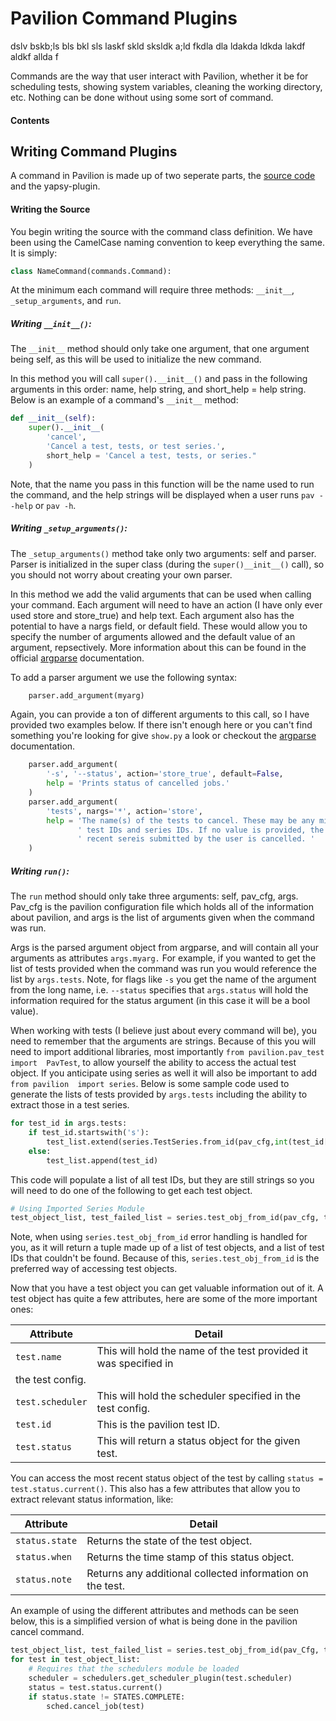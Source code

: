 # Pavilion Command Plugins

dslv bskb;ls bls bkl sls laskf skld sksldk a;ld fkdla dla ldakda ldkda lakdf
aldkf allda f

Commands are the way that user interact with Pavilion, whether it be for 
scheduling tests, showing system variables, cleaning the working directory, etc.
Nothing can be done without using some sort of command. 

#### Contents


## Writing Command Plugins

A command in Pavilion is made up of two seperate parts, the 
[source code](#writing-the-source) and the yapsy-plugin.

#### Writing the Source

You begin writing the source with the command class definition. We have been 
using the CamelCase naming convention to keep everything the same. It is simply:
```python
class NameCommand(commands.Command):
```

At the minimum each command will require three methods: `__init__`, 
`_setup_arguments`, and `run`. 

##### Writing `__init__()`:
The `__init__` method should only take one argument, that one argument being 
self, as this will be used to initialize the new command. 

In this method you will call `super().__init__()` and pass in the following 
arguments in this order: name, help string, and short_help = help string. 
Below is an example of a command's `__init__` method:
```python
def __init__(self):
	super().__init__(
		'cancel',
		'Cancel a test, tests, or test series.',
		short_help = 'Cancel a test, tests, or series."
	)
```

Note, that the name you pass in this function will be the name used to run the 
command, and the help strings will be displayed when a user runs `pav --help` or 
`pav -h`.

##### Writing `_setup_arguments()`:

The `_setup_arguments()` method take only two arguments: self and parser. Parser 
is initialized in the super class (during the `super()__init__()` call), so you 
should not worry about creating your own parser.

In this method we add the valid arguments that can be used when calling your 
command. Each argument will need to have an action (I have only ever used store 
and store_true) and help text. Each argument also has the potential to have a
nargs field, or default field. These would allow you to specify the number of 
arguments allowed and the default value of an argument, repsectively. More 
information about this can be found in the official 
[argparse](https://docs.python.org/3.5/library/argparse.html) documentation.

To add a parser argument we use the following syntax:
```python
    parser.add_argument(myarg)
```

Again, you can provide a ton of different arguments to this call, so I have 
provided two examples below. If there isn't enough here or you can't find 
something you're looking for give `show.py` a look or checkout the 
[argparse](https://docs.python.org/3.5/library/argparse.html) documentation. 
```python
    parser.add_argument(
        '-s', '--status', action='store_true', default=False,
        help = 'Prints status of cancelled jobs.'
    )
    parser.add_argument(
        'tests', nargs='*', action='store',
        help = 'The name(s) of the tests to cancel. These may be any mix of '
               ' test IDs and series IDs. If no value is provided, the most '
               ' recent sereis submitted by the user is cancelled. '
    )
```

##### Writing `run()`:

The `run` method should only take three arguments: self, pav_cfg, args. 
Pav_cfg is the pavilion configuration file which holds all of the information 
about pavilion, and args is the list of arguments given when the command was run.

Args is the parsed argument object from argparse, and will contain all your 
arguments as attributes `args.myarg.` For example, if you wanted to get the list 
of tests provided when the command was run you would reference the list by 
`args.tests`. Note, for flags like `-s` you get the name of the argument from 
the long name, i.e. `--status` specifies that `args.status` will hold the 
information required for the status argument (in this case it will be a bool 
value).

When working with tests (I believe just about every command will be), you need 
to remember that the arguments are strings. Because of this you will need to 
import additional libraries, most importantly `from pavilion.pav_test import 
PavTest`, to allow yourself the ability to access the actual test object. If you 
anticipate using series as well it will also be important to add `from pavilion 
import series`. Below is some sample code used to generate the lists of tests 
provided by `args.tests` including the ability to extract those in a test series.
```python
for test_id in args.tests:
    if test_id.startswith('s'):
        test_list.extend(series.TestSeries.from_id(pav_cfg,int(test_id[1:])).tests)
    else:
        test_list.append(test_id)
```
This code will populate a list of all test IDs, but they are still strings so 
you will need to do one of the following to get each test object.
```python
# Using Imported Series Module
test_object_list, test_failed_list = series.test_obj_from_id(pav_cfg, test_list)
```
Note, when using `series.test_obj_from_id` error handling is handled for you, as 
it will return a tuple made up of a list of test objects, and a list of test IDs 
that couldn't be found. Because of this, `series.test_obj_from_id` is the 
preferred way of accessing test objects.

Now that you have a test object you can get valuable information out of it. A 
test object has quite a few attributes, here are some of the more important ones:

| Attribute | Detail |
| ------ | ------ |
| `test.name` | This will hold the name of the test provided it was specified in 
the test config. |
| `test.scheduler` | This will hold the scheduler specified in the test config. | 
| `test.id` | This is the pavilion test ID. |
| `test.status` | This will return a status object for the given test. |

You can access the most recent status object of the test by calling `status = 
test.status.current()`. This also has a few attributes that allow you to extract 
relevant status information, like:

| Attribute | Detail |
| ------ | ------ |
| `status.state` | Returns the state of the test object. |
| `status.when` | Returns the time stamp of this status object. | 
| `status.note` | Returns any additional collected information on the test. |

An example of using the different attributes and methods can be seen below, this 
is a simplified version of what is being done in the pavilion cancel command. 
```python
test_object_list, test_failed_list = series.test_obj_from_id(pav_Cfg, test_list)
for test in test_object_list:
    # Requires that the schedulers module be loaded
    scheduler = schedulers.get_scheduler_plugin(test.scheduler)
    status = test.status.current()
    if status.state != STATES.COMPLETE:
        sched.cancel_job(test)
```
